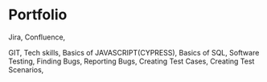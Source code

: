 # Portfolio


Jira,
Confluence,

GIT,
Tech skills,
Basics of JAVASCRIPT(CYPRESS),
Basics of SQL,
Software Testing,
Finding Bugs,
Reporting Bugs,
Creating Test Cases,
Creating Test Scenarios,

